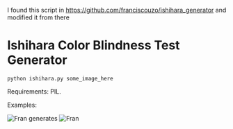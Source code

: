 I found this script in https://github.com/franciscouzo/ishihara_generator
and modified it from there


# Ishihara Color Blindness Test Generator

    python ishihara.py some_image_here

Requirements: PIL.

Examples:

![Fran](https://i.imgur.com/y0FKTZJ.png?1)
generates
![Fran](https://i.imgur.com/jWeYFpQ.png?1)
